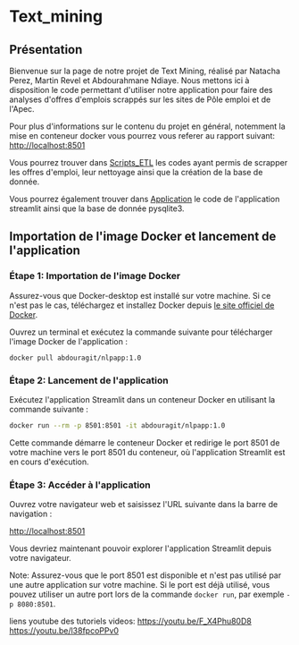 # Text_mining
## Présentation

Bienvenue sur la page de notre projet de Text Mining, réalisé par Natacha Perez, Martin Revel et Abdourahmane Ndiaye. Nous mettons ici à disposition le code permettant d'utiliser notre application pour faire des analyses d'offres d'emplois scrappés sur les sites de Pôle emploi et de l'Apec.

Pour plus d'informations sur le contenu du projet en général, notemment la mise en conteneur docker vous pourrez vous referer au rapport suivant: [http://localhost:8501](http://localhost:8501)

Vous pourrez trouver dans [Scripts_ETL](http://localhost:8501) les codes ayant permis de scrapper les offres d'emploi, leur nettoyage ainsi que la création de la base de donnée.

Vous pourrez également trouver dans [Application](http://localhost:8501) le code de l'application streamlit ainsi que la base de donnée pysqlite3.

## Importation de l'image Docker et lancement de l'application

### Étape 1: Importation de l'image Docker

Assurez-vous que Docker-desktop est installé sur votre machine. Si ce n'est pas le cas, téléchargez et installez Docker depuis [le site officiel de Docker](https://www.docker.com/get-started).

Ouvrez un terminal et exécutez la commande suivante pour télécharger l'image Docker de l'application :

```
docker pull abdouragit/nlpapp:1.0
```

### Étape 2: Lancement de l'application

Exécutez l'application Streamlit dans un conteneur Docker en utilisant la commande suivante :

```bash
docker run --rm -p 8501:8501 -it abdouragit/nlpapp:1.0
```

Cette commande démarre le conteneur Docker et redirige le port 8501 de votre machine vers le port 8501 du conteneur, où l'application Streamlit est en cours d'exécution.

### Étape 3: Accéder à l'application

Ouvrez votre navigateur web et saisissez l'URL suivante dans la barre de navigation :

[http://localhost:8501](http://localhost:8501)

Vous devriez maintenant pouvoir explorer l'application Streamlit depuis votre navigateur.

Note: Assurez-vous que le port 8501 est disponible et n'est pas utilisé par une autre application sur votre machine. Si le port est déjà utilisé, vous pouvez utiliser un autre port lors de la commande `docker run`, par exemple `-p 8080:8501`.

liens youtube des tutoriels videos: 
https://youtu.be/F_X4Phu80D8
https://youtu.be/l38fpcoPPv0